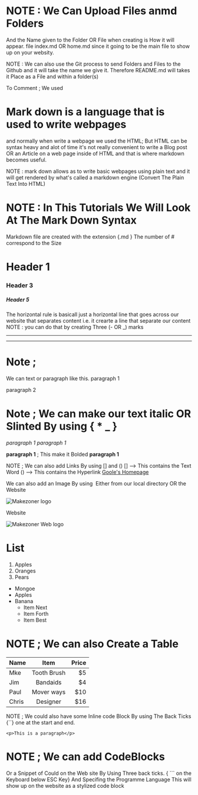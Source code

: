 # NOTE : We Can Upload Files anmd Folders 
And the Name given to the Folder OR File when creating
is How it will appear.
file index.md OR home.md since it going to be the main
file to show up on your websity.

NOTE : We can also use the Git process to send 
Folders and Files to the Github
and it will take the name we  give it.
Therefore README.md will takes it Place as a File 
and within a folder(s)


To Comment ; We used 
<!--  Write Comment Here          -->

<!-- NOTE : We will be using an Extension to Preview our Markdown Syntax  -->

#  Mark down is a language that is used to write webpages
and normally when write a webpage we used the HTML; 
But HTML can be syntax heavy and alot of time it's not really
convenient to write a Blog post OR an Article on a web page inside
of HTML and that is where markdown becomes useful.

NOTE : mark down allows as to write basic webpages using plain text
and it will get rendered by what's called a markdown engine 
(Convert The Plain Text Into HTML)

# NOTE : In This Tutorials We Will Look At The Mark Down Syntax

Markdown file are created with the extension {.md }
The number of # correspond to the Size
# Header 1 
### Header 3
##### Header 5

The horizontal rule is basicall just a horizontal line 
that goes across our website that separates content
i.e. it crearte a line that separate our content
NOTE : you can do that by creating Three (- OR _) marks

---
___


# Note ;
We can text or paragraph like this.
paragraph 1

paragraph 2


# Note ; We can make our text italic OR Slinted By using { * _ }
*paragraph 1*
_paragraph 1_

**paragraph 1** ; This make it Bolded
__paragraph 1__


NOTE ; We can also add Links By using  [] and ()
[] --> This contains the Text Word
() --> This contains the Hyperlink
[Goole's Homepage](https://google.com)

We can also add an Image By using  ![]()
Either from our local directory OR the Website

![Makezoner logo](/LogoMakr-17.png)

Website

![Makezoner Web logo](https://markdown-here.com/img/icon256.png)


# List
1. Apples
2. Oranges
3. Pears

* Mongoe
* Apples
* Banana
    * Item Next
    * Item Forth
    * Item Best



# NOTE ; We can also Create a Table
| Name     | Item      | Price  | 
|----------|:---------:|--------:
| Mke      |Tooth Brush|  $5    |
| Jim      |Bandaids   |  $4    |
| Paul     |Mover ways |  $10   |
| Chris    |Designer   |  $16   |


NOTE ; 
We could also have some Inline code Block
By using The Back Ticks {``} one at the start and end.

`<p>This is a paragraph</p>`


# NOTE ; We can add CodeBlocks
Or a Snippet of Could  on the Web site
By Using Three back ticks.  { ``` on the Keyboard below ESC Key}
And Specifing the Programme Language
This will show up on the website as a stylized code block























































































































































































